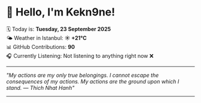 # 👋 Hello, I'm Kekn9ne!

🗓️ Today is: **Tuesday, 23 September 2025**  
🌤️ Weather in Istanbul: **☀️   +21°C**  
📊 GitHub Contributions: **90**  
🎧 Currently Listening: Not listening to anything right now ❌

---

_"My actions are my only true belongings. I cannot escape the consequences of my actions. My actions are the ground upon which I stand. — *Thich Nhat Hanh*"_

---
